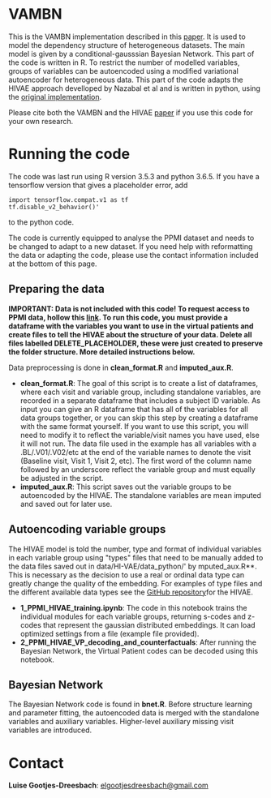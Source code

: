 # VAMBN

This is the VAMBN implementation described in this [paper](https://www.biorxiv.org/content/10.1101/760744v1.full). It is used to model the dependency structure of heterogeneous datasets. The main model is given by a conditional-gausssian Bayesian Network. This part of the code is written in R.
To restrict the number of modelled variables, groups of variables can be autoencoded using a modified variational autoencoder for heterogeneous data. This part of the code adapts the HIVAE approach develloped by Nazabal et al and is written in python, using the [original implementation](https://github.com/probabilistic-learning/HI-VAE).

Please cite both the VAMBN and the HIVAE [paper](https://arxiv.org/abs/1807.03653) if you use this code for your own research.

# Running the code

The code was last run using R version 3.5.3 and python 3.6.5. If you have a tensorflow version that gives a placeholder error, add
```
import tensorflow.compat.v1 as tf
tf.disable_v2_behavior()'
```
to the python code.

The code is currently equipped to analyse the PPMI dataset and needs to be changed to adapt to a new dataset. If you need help with reformatting the data or adapting the code, please use the contact information included at the bottom of this page.

## Preparing the data

**IMPORTANT: Data is not included with this code! To request access to PPMI data, hollow this [link](https://www.ppmi-info.org/access-data-specimens/download-data/).
To run this code, you must provide a dataframe with the variables you want to use in the virtual patients and create files to tell the HIVAE about the structure of your data. Delete all files labelled DELETE_PLACEHOLDER, these were just created to preserve the folder structure. More detailed instructions below.**

Data preprocessing is done in **clean_format.R** and **imputed_aux.R**.

- **clean_format.R**: The goal of this script is to create a list of dataframes, where each visit and variable group, including standalone variables, are recorded in a separate dataframe that includes a subject ID variable. As input you can give an R dataframe that has all of the variables for all data groups together, or you can skip this step by creating a dataframe with the same format yourself. If you want to use this script, you will need to modify it to reflect the variable/visit names you have used, else it will not run. The data file used in the example has all variables with a .BL/.V01/.V02/etc at the end of the variable names to denote the visit (Baseline visit, Visit 1, Visit 2, etc). The first word of the column name followed by an underscore reflect the variable group and must equally be adjusted in the script.
- **imputed_aux.R**: This script saves out the variable groups to be autoencoded by the HIVAE. The standalone variables are mean imputed and saved out for later use.

## Autoencoding variable groups

The HIVAE model is told the number, type and format of individual variables in each variable group using "types" files that need to be manually added to the data files saved out in data/HI-VAE/data_python/' by mputed_aux.R**. This is necessary as the decision to use a real or ordinal data type can greatly change the quality of the embedding. For examples of type files and the different available data types see the [GitHub repository](https://github.com/probabilistic-learning/HI-VAE)for the HIVAE.
- **1_PPMI_HIVAE_training.ipynb**: The code in this notebook trains the individual modules for each variable groups, returning s-codes and z-codes that represent the gaussian distributed embeddings. It can load optimized settings from a file (example file provided).
- **2_PPMI_HIVAE_VP_decoding_and_counterfactuals**: After running the Bayesian Network, the Virtual Patient codes can be decoded using this notebook.

## Bayesian Network

The Bayesian Network code is found in **bnet.R**. Before structure learning and parameter fitting, the autoencoded data is merged with the standalone variables and auxiliary variables.  Higher-level auxiliary missing visit variables are introduced.

# Contact

**Luise Gootjes-Dreesbach**: elgootjesdreesbach@gmail.com
